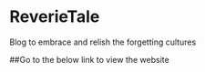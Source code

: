 # ReverieTale
Blog to embrace and relish the forgetting cultures

##Go to the below link to view the website

